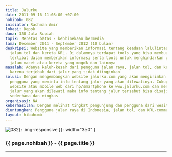 ```yaml
---
title: Jalurku
date: 2011-09-16 11:08:00 +07:00
nohibah: 082
inisiator: Rachman Amir
lokasi: Depok
dana: 350 Juta Rupiah
topik: Meretas batas - kebhinekaan bermedia
lama: Desember 2011 - September 2012 (10 bulan)
deskripsi: Website yang memberikan informasi tentang keadaan lalulintas jalan raya,
  jalan tol dan kereta KRL. Di dalamnya terdapat tools yang bisa membuat para pengguna
  terlibat dalam memberikan informasi serta tools untuk menghindarkan pengguna dari
  jalan macet atau kereta yang mogok dan lainnya
masalah: Adanya keluh-kesah dari pengguna jalan raya, jalan tol, dan kereta KRL terutama
  karena terjebak dari jalur yang tidak diinginkan
solusi: Dengan mengembangkan website jalurku.com yang akan mengirimkan pesan kepada
  pengguna yang meminta info tentang jalur yang akan dilewatinya. Cukup dengan mengakses
  website atau mobile web dari hp/smartphone ke www.jalurku.com dan mengetikkan nama
  jalur yang akan dilewati maka info tentang jalur tersebut bisa disajikan dengan
  sederhana dan ringkas
organisasi: NA
keberhasilan: Dengan melihat tingkat pengunjung dan pengguna dari wesite ini
diuntungkan: Pengguna jalan raya di Indonesia, jalan tol, dan KRL-commuter Jabodetabek
layout: hibahcmb
---
```


![082](/static/img/hibahcmb/082.png){: .img-responsive }{: width="350" }

### {{ page.nohibah }} - {{ page.title }}

---
